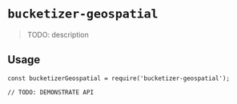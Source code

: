 # `bucketizer-geospatial`

> TODO: description

## Usage

```
const bucketizerGeospatial = require('bucketizer-geospatial');

// TODO: DEMONSTRATE API
```
